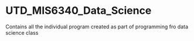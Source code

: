 # UTD_MIS6340_Data_Science
Contains all the individual program created as part of programming fro data science class
